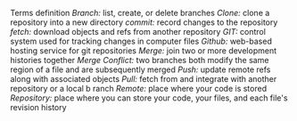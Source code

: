 Terms definition 
*Branch:* list, create, or delete branches 
*Clone:* clone a repository into a new directory 
*commit:* record changes to the repository 
*fetch:* download objects and refs from another repository 
*GIT:* control system used for tracking changes in computer files 
*Github:* web-based hosting service for git repositories 
*Merge:* join two or more development histories together 
*Merge Conflict:* two branches both modify the same region of a file and are subsequently merged 
*Push:* update remote refs along with associated objects 
*Pull:* fetch from and integrate with another repository or a local b ranch
*Remote:* place where your code is stored 
*Repository:* place where you can store your code, your files, and each file's revision history 
